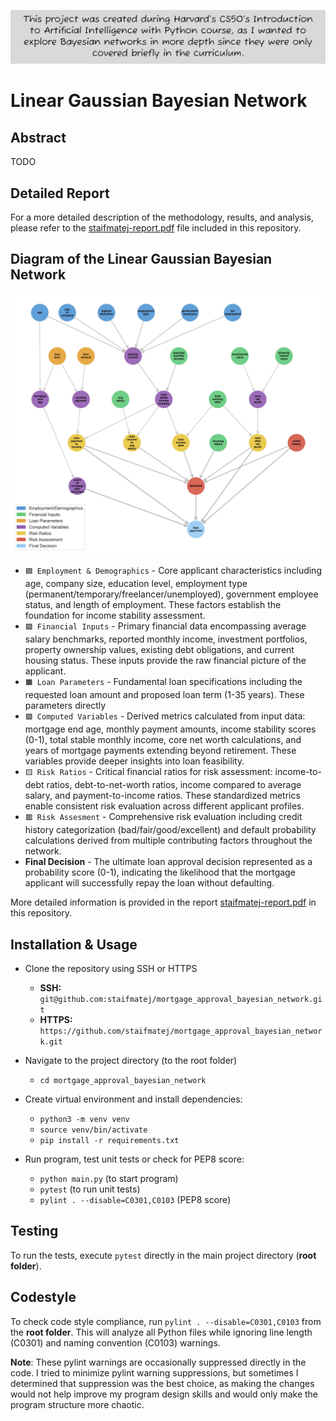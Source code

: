 ![FYI](FYI.png)

# Linear Gaussian Bayesian Network

## Abstract

TODO

## Detailed Report

For a more detailed description of the methodology, results, and analysis, please refer to the [staifmatej-report.pdf](staifmatej-report.pdf) file included in this repository.

## Diagram of the Linear Gaussian Bayesian Network

![Diagram of the Linear Gaussian Bayesian Network](mortgage_approval_bayesian_network/diagram_photos/bayesian_network_readme.jpg)

- `🟦 Employment & Demographics` - Core applicant characteristics including age, company size, education level, employment type (permanent/temporary/freelancer/unemployed), government employee status, and length of employment. These factors establish the foundation for income stability assessment.
- `🟩 Financial Inputs` - Primary financial data encompassing average salary benchmarks, reported monthly income, investment portfolios, property ownership values, existing debt obligations, and current housing status. These inputs provide the raw financial picture of the applicant.
-  `🟧 Loan Parameters`  -  Fundamental loan specifications including the requested loan amount and proposed loan term (1-35 years). These parameters directly
- `🟪 Computed Variables` - Derived metrics calculated from input data: mortgage end age, monthly payment amounts, income stability scores (0-1), total stable monthly income, core net worth calculations, and years of mortgage payments extending beyond retirement. These variables provide deeper insights into loan feasibility.
- `🟨 Risk Ratios` - Critical financial ratios for risk assessment: income-to-debt ratios, debt-to-net-worth ratios, income compared to average salary, and payment-to-income ratios. These standardized metrics enable consistent risk evaluation across different applicant profiles.
- `🟥 Risk Assesment`  - Comprehensive risk evaluation including credit history categorization (bad/fair/good/excellent) and default probability calculations derived from multiple contributing factors throughout the network.
- **Final Decision** - The ultimate loan approval decision represented as a probability score (0-1), indicating the likelihood that the mortgage applicant will successfully repay the loan without defaulting.
  
More detailed information is provided in the report [staifmatej-report.pdf](staifmatej-report.pdf) in this repository.


## Installation & Usage

- Clone the repository using SSH or HTTPS
    - **SSH:** `git@github.com:staifmatej/mortgage_approval_bayesian_network.git`
    - **HTTPS:** `https://github.com/staifmatej/mortgage_approval_bayesian_network.git`

- Navigate to the project directory (to the root folder)

    - `cd mortgage_approval_bayesian_network`

- Create virtual environment and install dependencies:

    - `python3 -m venv venv`
    - `source venv/bin/activate`
    - `pip install -r requirements.txt`

- Run program, test unit tests or check for PEP8 score:
 
    - `python main.py` (to start program)
    - `pytest` (to run unit tests)
    - `pylint . --disable=C0301,C0103` (PEP8 score)

## Testing

To run the tests, execute `pytest` directly in the main project directory (**root folder**).

## Codestyle

To check code style compliance, run `pylint . --disable=C0301,C0103` from the **root folder**.
This will analyze all Python files while ignoring line length (C0301) and naming convention (C0103) warnings.
  

**Note**: These pylint warnings are occasionally suppressed
  directly in the code. I tried to minimize pylint warning
  suppressions, but sometimes I determined that suppression
   was the best choice, as making the changes would not
  help improve my program design skills and would only make
   the program structure more chaotic.
